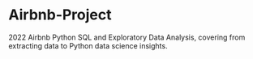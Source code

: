 # Airbnb-Project
2022 Airbnb Python SQL and Exploratory Data Analysis, covering from extracting data to Python data science insights.







